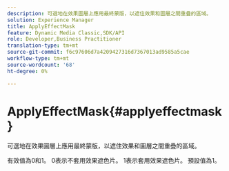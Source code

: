 ```yaml
---
description: 可選地在效果圖層上應用最終蒙版，以遮住效果和圖層之間重疊的區域。
solution: Experience Manager
title: ApplyEffectMask
feature: Dynamic Media Classic,SDK/API
role: Developer,Business Practitioner
translation-type: tm+mt
source-git-commit: f6c97606d7a4209427316d7367013ad9585a5cae
workflow-type: tm+mt
source-wordcount: '68'
ht-degree: 0%

---
```



# ApplyEffectMask{#applyeffectmask}

可選地在效果圖層上應用最終蒙版，以遮住效果和圖層之間重疊的區域。

有效值為0和1。 0表示不套用效果遮色片。 1表示套用效果遮色片。 預設值為1。
